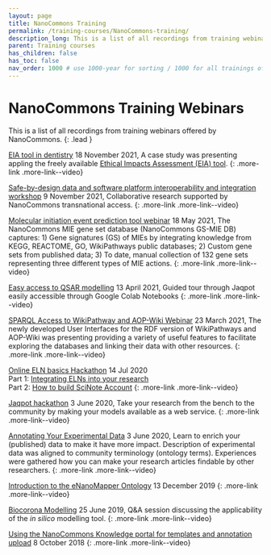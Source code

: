 ```yaml
---
layout: page
title: NanoCommons Training
permalink: /training-courses/NanoCommons-training/
description_long: This is a list of all recordings from training webinars offered by NanoCommons
parent: Training courses
has_children: false
has_toc: false
nav_order: 1000 # use 1000-year for sorting / 1000 for all trainings offered by a project
---
```


# NanoCommons Training Webinars
This is a list of all recordings from training webinars offered by NanoCommons. 
{: .lead }

[EIA tool in dentistry](https://www.youtube.com/watch?v=Ek2oQS_95VY)
18 November 2021, A case study was presenting appling the freely available [Ethical Impacts Assessment (EIA) tool](http://enaloscloud.novamechanics.com/riskgone/thresholdanalysis/).
{: .more-link .more-link--video}

[Safe-by-design data and software platform interoperability and integration workshop](../2021-SbD-integration-workshop/)
9 November 2021, Collaborative research supported by NanoCommons transnational access.
{: .more-link .more-link--video}

[Molecular initiation event prediction tool webinar](https://www.youtube.com/watch?v=gkHy-H7jggg)
18 May 2021, The NanoCommons MIE gene set database (NanoCommons GS-MIE DB) captures: 1) Gene signatures (GS) of MIEs by integrating knowledge from KEGG, REACTOME, GO, WikiPathways public databases; 2) Custom gene sets from published data; 3) To date, manual collection of 132 gene sets representing three different types of MIE actions.
{: .more-link .more-link--video}

[Easy access to QSAR modelling](https://www.youtube.com/watch?v=BeomMmVyIQE)
13 April 2021, Guided tour through Jaqpot easily accessible through Google Colab Notebooks 
{: .more-link .more-link--video}

[SPARQL Access to WikiPathway and AOP-Wiki Webinar](https://www.youtube.com/watch?v=_5BteBYudwo)
23 March 2021, The newly developed User Interfaces for the RDF version of WikiPathways and AOP-Wiki was presenting providing a variety of useful features to facilitate exploring the databases and linking their data with other resources. 
{: .more-link .more-link--video}

[Online ELN basics Hackathon](https://www.youtube.com/watch?v=mxGlvWzFnHI)
14 Jul 2020<br>
Part 1: [Integrating ELNs into your research](https://www.youtube.com/watch?v=mvIDkERUeHM)<br>
Part 2: [ How to build SciNote Account](https://www.youtube.com/watch?v=7yhdrG4coo0) 
{: .more-link .more-link--video}

[Jaqpot hackathon](https://www.youtube.com/watch?v=q1AKbo95VI8&list=PL0Q0VZW0kRfAlW56hD2_ckV3qOuFsN2AD)
3 June 2020, Take your research from the bench to the community by making your models available as a web service.
{: .more-link .more-link--video}

[Annotating Your Experimental Data](https://www.youtube.com/watch?v=YSH-COr30BI&list=PL0Q0VZW0kRfCUjAuiSbnA1SrkCz9MRiEN&index=2)
3 June 2020, Learn to enrich your (published) data to make it have more impact. Description of experimental data was aligned to community terminology (ontology terms). Experiences were gathered how you can make your research articles findable by other researchers. 
{: .more-link .more-link--video}

[Introduction to the eNanoMapper Ontology](https://www.youtube.com/watch?v=rVIc_fr5R1Y)
13 December 2019
{: .more-link .more-link--video}

[Biocorona Modelling](https://www.youtube.com/watch?v=UhnWZCv8Iyk)
25 June 2019, Q&A session discussing the applicability of the _in silico_ modelling tool.
{: .more-link .more-link--video}

[Using the NanoCommons Knowledge portal for templates and annotation upload](https://www.youtube.com/watch?v=oRhVsAFiZbI)
8 October 2018
{: .more-link .more-link--video}

